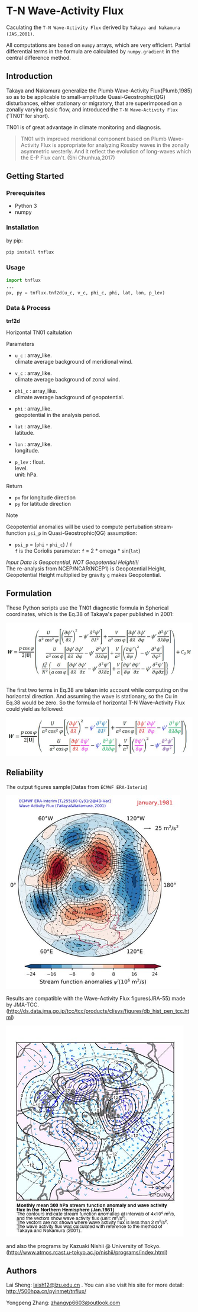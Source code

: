 # T-N Wave-Activity Flux

Caculating the `T-N Wave-Activity Flux` derived by `Takaya and Nakamura (JAS,2001)`.

All computations are based on `numpy` arrays, which are very efficient.
Partial differential terms in the formula are calculated by `numpy.gradient` in the central difference method.

## Introduction 

Takaya and Nakamura generalize the Plumb Wave-Activity Flux(Plumb,1985) so as to be applicable to small-amplitude Quasi-Geostrophic(QG) disturbances, either stationary or migratory, that are superimposed on a zonally varying basic flow, and introduced the `T-N Wave-Activity Flux` ('TN01' for short).

TN01 is of great advantage in climate monitoring and diagnosis.

> TN01 with improved meridional component based on Plumb Wave-Activity Flux is appropriate for analyzing Rossby waves in the zonally asymmetric westerly. And it reflect the evolution of long-waves which the E-P Flux can't. 
> (Shi Chunhua,2017)

## Getting Started

### Prerequisites

* Python 3
* numpy

### Installation 

by pip:

```sh
pip install tnflux
```

### Usage

```py
import tnflux
...
px, py = tnflux.tnf2d(u_c, v_c, phi_c, phi, lat, lon, p_lev) 
```

### Data & Process

**tnf2d**

Horizontal TN01 caltulation

Parameters

- `u_c` : array_like.  
    climate average background of meridional wind.

- `v_c` : array_like.  
    climate average background of zonal wind.

- `phi_c` : array_like.  
    climate average background of geopotential.

- `phi` : array_like.  
    geopotential in the analysis period.

- `lat` : array_like.  
    latitude.
    
- `lon` : array_like.  
    longitude.

- `p_lev` : float.  
    level.  
    unit: hPa.

Return

- `px` for longitude direction
- `py` for latitude direction

Note

Geopotential anomalies will be used to compute pertubation stream-function `psi_p` in Quasi-Geostrophic(QG) assumption:

* `psi_p` = (`phi` - `phi_c`) / `f`  
`f` is the Coriolis parameter: `f` = 2 \* omega \* sin(`lat`)

*Input Data is Geopotential, NOT Geopotential Height!!!*  
The re-analysis from NCEP/NCAR(NCEP1) is Geopotential Height, Geopotential Height multiplied by gravity `g` makes Geopotential.

## Formulation

These Python scripts use the TN01 diagnostic formula in Spherical coordinates, which is the Eq.38 of Takaya's paper published in 2001:

![eq38](img/eq38.jpg)

The first two terms in Eq.38 are taken into account while computing on the horizontal direction.
And assuming the wave is stationary, so the Cu in Eq.38 would be zero.
So the formula of horizontal T-N Wave-Activity Flux could yield as followed:

![eq38_hor](img/eq38_hor.jpg)

## Reliability

The output figures sample(Datas from `ECMWF ERA-Interim`)

![jan1981](img/jan1981.jpg)

Results are compatible with the Wave-Activity Flux figures(JRA-55) made by JMA-TCC.  
(http://ds.data.jma.go.jp/tcc/tcc/products/clisys/figures/db_hist_pen_tcc.html)

![psnh_mon_hist_waf300_198101](img/psnh_mon_hist_waf300_198101.jpg)

and also the programs by Kazuaki Nishii @ University of Tokyo.  
(http://www.atmos.rcast.u-tokyo.ac.jp/nishii/programs/index.html)

## Authors

Lai Sheng: laish12@lzu.edu.cn .
You can also visit his site for more detail: http://500hpa.cn/pyinmet/tnflux/

Yongpeng Zhang: zhangyp6603@outlook.com
